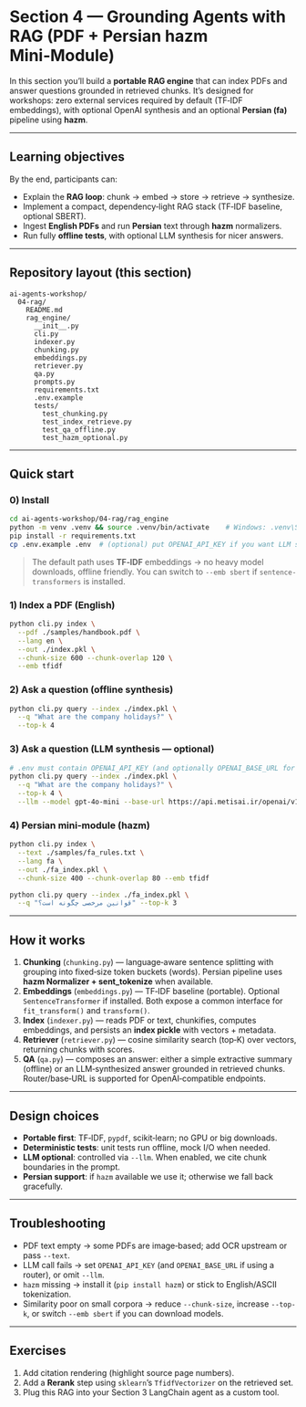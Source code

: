 # Section 4 — Grounding Agents with RAG (PDF + Persian hazm Mini‑Module)

In this section you’ll build a **portable RAG engine** that can index PDFs and answer questions grounded in retrieved chunks. It’s designed for workshops: zero external services required by default (TF‑IDF embeddings), with optional OpenAI synthesis and an optional **Persian (fa)** pipeline using **hazm**.

---

## Learning objectives

By the end, participants can:

* Explain the **RAG loop**: chunk → embed → store → retrieve → synthesize.
* Implement a compact, dependency‑light RAG stack (TF‑IDF baseline, optional SBERT).
* Ingest **English PDFs** and run **Persian** text through **hazm** normalizers.
* Run fully **offline tests**, with optional LLM synthesis for nicer answers.

---

## Repository layout (this section)

```
ai-agents-workshop/
  04-rag/
    README.md
    rag_engine/
      __init__.py
      cli.py
      indexer.py
      chunking.py
      embeddings.py
      retriever.py
      qa.py
      prompts.py
      requirements.txt
      .env.example
      tests/
        test_chunking.py
        test_index_retrieve.py
        test_qa_offline.py
        test_hazm_optional.py
```

---

## Quick start

### 0) Install

```bash
cd ai-agents-workshop/04-rag/rag_engine
python -m venv .venv && source .venv/bin/activate    # Windows: .venv\Scripts\activate
pip install -r requirements.txt
cp .env.example .env  # (optional) put OPENAI_API_KEY if you want LLM synthesis
```

> The default path uses **TF‑IDF** embeddings → no heavy model downloads, offline friendly. You can switch to `--emb sbert` if `sentence-transformers` is installed.

### 1) Index a PDF (English)

```bash
python cli.py index \
  --pdf ./samples/handbook.pdf \
  --lang en \
  --out ./index.pkl \
  --chunk-size 600 --chunk-overlap 120 \
  --emb tfidf
```

### 2) Ask a question (offline synthesis)

```bash
python cli.py query --index ./index.pkl \
  --q "What are the company holidays?" \
  --top-k 4
```

### 3) Ask a question (LLM synthesis — optional)

```bash
# .env must contain OPENAI_API_KEY (and optionally OPENAI_BASE_URL for routers)
python cli.py query --index ./index.pkl \
  --q "What are the company holidays?" \
  --top-k 4 \
  --llm --model gpt-4o-mini --base-url https://api.metisai.ir/openai/v1
```

### 4) Persian mini‑module (hazm)

```bash
python cli.py index \
  --text ./samples/fa_rules.txt \
  --lang fa \
  --out ./fa_index.pkl \
  --chunk-size 400 --chunk-overlap 80 --emb tfidf

python cli.py query --index ./fa_index.pkl \
  --q "قوانین مرخصی چگونه است؟" --top-k 3
```

---

## How it works

1. **Chunking** (`chunking.py`) — language‑aware sentence splitting with grouping into fixed‑size token buckets (words). Persian pipeline uses **hazm Normalizer + sent_tokenize** when available.
2. **Embeddings** (`embeddings.py`) — TF‑IDF baseline (portable). Optional `SentenceTransformer` if installed. Both expose a common interface for `fit_transform()` and `transform()`.
3. **Index** (`indexer.py`) — reads PDF or text, chunkifies, computes embeddings, and persists an **index pickle** with vectors + metadata.
4. **Retriever** (`retriever.py`) — cosine similarity search (top‑K) over vectors, returning chunks with scores.
5. **QA** (`qa.py`) — composes an answer: either a simple extractive summary (offline) or an LLM‑synthesized answer grounded in retrieved chunks. Router/base‑URL is supported for OpenAI‑compatible endpoints.

---

## Design choices

* **Portable first**: TF‑IDF, `pypdf`, scikit‑learn; no GPU or big downloads.
* **Deterministic tests**: unit tests run offline, mock I/O when needed.
* **LLM optional**: controlled via `--llm`. When enabled, we cite chunk boundaries in the prompt.
* **Persian support**: if `hazm` available we use it; otherwise we fall back gracefully.

---

## Troubleshooting

* PDF text empty → some PDFs are image‑based; add OCR upstream or pass `--text`.
* LLM call fails → set `OPENAI_API_KEY` (and `OPENAI_BASE_URL` if using a router), or omit `--llm`.
* `hazm` missing → install it (`pip install hazm`) or stick to English/ASCII tokenization.
* Similarity poor on small corpora → reduce `--chunk-size`, increase `--top-k`, or switch `--emb sbert` if you can download models.

---

## Exercises

1. Add citation rendering (highlight source page numbers).
2. Add a **Rerank** step using `sklearn`’s `TfidfVectorizer` on the retrieved set.
3. Plug this RAG into your Section 3 LangChain agent as a custom tool.
